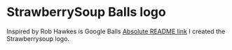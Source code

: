 # StrawberrySoup Balls logo
Inspired by Rob Hawkes is Google Balls [Absolute README link](https://github.com/robhawkes/google-bouncing-balls) I created the Strawberrysoup logo.
